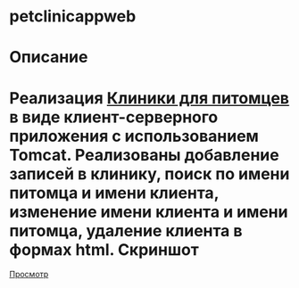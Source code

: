 # petclinicappweb
Описание
=======
Реализация [Клиники для питомцев](https://github.com/FFKL/petclinicapp) в виде клиент-серверного приложения с использованием Tomcat. Реализованы добавление записей в клинику, поиск по имени питомца и имени клиента, изменение имени клиента и имени питомца, удаление клиента в формах html.
Скриншот
=======
[Просмотр](http://i73.fastpic.ru/big/2016/0115/03/37d7ff65870f123f9e179819221ea803.png)
